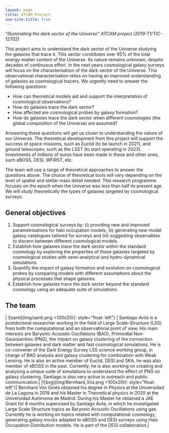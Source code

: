 ```yaml
---
layout: page
title: ATCAM Project
use-site-title: true
---
```


*“Illuminating the dark sector of the Universe” ATCAM project (2019-T1/TIC-12702)*

This project aims to understand the dark sector of the Universe studying the galaxies that trace it. This sector constitutes over 95% of the total energy-matter content of the Universe. Its nature remains unknown, despite decades of continuous effort. In the next years cosmological galaxy surveys will focus on the characterisation of the dark sector of the Universe. This observational characterisation relies on having an improved understanding of galaxies as cosmological tracers. We urgently need to answer the following questions:

* How can theoretical models aid and support the interpretation of cosmological observations?
* How do galaxies trace the dark sector?
* How affected are cosmological probes by galaxy formation?
* How do galaxies trace the dark sector when different cosmologies (the global composition of the Universe) are assumed?

Answering these questions will get us closer to understanding the nature of our Universe. The theoretical development from this project will support the success of space missions, such as Euclid (to be launch in 2021), and ground telescopes, such as the LSST (to start operating in 2023). Investments of millions of euros have been made in these and other ones, such eBOSS, DESI, WFIRST, etc.

The team will use a range of theoretical approaches to answer the questions above. The choice of theoretical tools will vary depending on the level of spatial and stellar mass detail needed. This research programme focuses on the epoch when the Universe was less than half its present age. We will study theoretically the types of galaxies targeted by cosmological surveys.

## General objectives

1. Support cosmological surveys by: (i) providing new and improved parametrisations for halo occupation models, (ii) generating new model galaxy catalogues tailored for surveys and (iii) suggesting observables to discern between different cosmological models.
2. Establish how galaxies trace the dark sector within the standard cosmology by exploring the properties of those galaxies targeted by cosmological studies with semi-analytical and hydro-dynamical simulations.
3. Quantify the impact of galaxy formation and evolution on cosmological probes by comparing models with different assumptions about the physical processes that shape galaxies.
4. Establish how galaxies trace the dark sector beyond the standard cosmology using an adequate suite of simulations.


## The team


| ![santi](img/santi.png =100x20){: style="float: left"} | Santiago Avila is a postdoctoral researcher working in the field of Large Scale-Structure (LSS) from both the computational and an observational point of view. His main interests are Baryonic Acoustic Oscillations (BAO), Primordial Non-Gaussianities (PNG), the impact on galaxy clustering of the connection between galaxies and dark matter and fast cosmological simulations. He is co-convener of the Dark Energy Survey LSS science working group, in charge of BAO analysis and galaxy clustering for combination with Weak Lensing. He is also an active member of Euclid, DESI and SKA, he was also member of eBOSS in the past. Currently, he is also working on creating and analysing a unique suite of simulations to understand the effect of PNG on galaxy clustering. Santiago is also very active in outreach and public communication.|
|![bvg](img/Bernhard_Vos.png =100x20){: style="float: left"}| Bernhard Vos Ginés obtained his degree in Physics at the Universidad de La Laguna in 2019 and his Master in Theoretical physics in 2020 at the Universidad Autónoma de Madrid. During his Master he obtained a JAE Grant for 9 months supervised by Santiago Ávila, in which he investigated Large Scale Structure topics as Baryonic Acoustic Oscillations using gas. Currently he is working on topics related with computational cosmology, generating galaxy mocks adapted to eBOSS and DESI surveys using Halo Occupation Distribution models. He is part of the DESI collaboration.|

